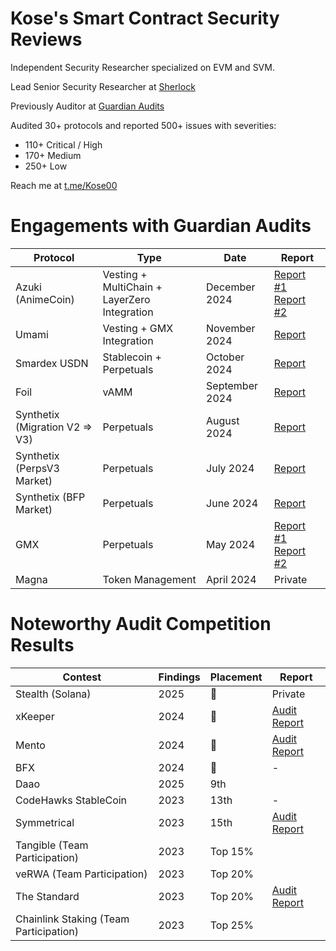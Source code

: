 # Kose's Smart Contract Security Reviews
Independent Security Researcher specialized on EVM and SVM.

Lead Senior Security Researcher at [Sherlock](https://audits.sherlock.xyz/contests)

Previously Auditor at [Guardian Audits](https://guardianaudits.com/)

Audited 30+ protocols and reported 500+ issues with severities:

- 110+ Critical / High
- 170+ Medium
- 250+ Low

Reach me at [t.me/Kose00](t.me/Kose00)

# Engagements with Guardian Audits

| Protocol                       | Type                                         | Date           | Report                                                                                                                                                                                                            |
| ------------------------------ | -------------------------------------------- | -------------- | ----------------------------------------------------------------------------------------------------------------------------------------------------------------------------------------------------------------- |
| Azuki (AnimeCoin)              | Vesting + MultiChain + LayerZero Integration | December 2024  | [Report #1](https://github.com/GuardianAudits/Audits/blob/main/Animecoin/2025-01-18_Anime_Claimer_1.pdf) [Report #2](https://github.com/GuardianAudits/Audits/blob/main/Animecoin/2025-01-18_Anime_Claimer_2.pdf) |
| Umami                          | Vesting + GMX Integration                    | November 2024  | [Report](https://github.com/GuardianAudits/Audits/blob/main/Umami/2025-01-26_Umami_GMX_PositionManager.pdf)                                                                                                       |
| Smardex USDN                   | Stablecoin + Perpetuals                      | October 2024   | [Report](https://github.com/GuardianAudits/Audits/blob/main/Smardex/12-18-2024_Smardex_USDN.pdf)                                                                                                                  |
| Foil                           | vAMM                                         | September 2024 | [Report](https://github.com/GuardianAudits/Audits/blob/main/Foil/2024-10-28_Foil.pdf)                                                                                                                             |
| Synthetix (Migration V2 => V3) | Perpetuals                                   | August 2024    | [Report](https://github.com/GuardianAudits/Audits/blob/main/Synthetix/2025-10-28_Synthetix_Migration.pdf)                                                                                                         |
| Synthetix (PerpsV3 Market)     | Perpetuals                                   | July 2024      | [Report](https://github.com/GuardianAudits/Audits/blob/main/Synthetix/2024-10-28_Synthetix_Perps_V3.pdf)                                                                                                          |
| Synthetix (BFP Market)         | Perpetuals                                   | June 2024      | [Report](https://github.com/GuardianAudits/Audits/blob/main/Synthetix/2025-03-03_Synthetix_BFP_2.pdf)                                                                                                             |
| GMX                            | Perpetuals                                   | May 2024       | [Report #1](https://github.com/GuardianAudits/Audits/blob/main/GMX/2024-06-14_GMX_Updates_1.pdf) [Report #2](https://github.com/GuardianAudits/Audits/blob/main/GMX/2024-06-14_GMX_Updates_2.pdf)                 |
| Magna                          | Token Management                             | April 2024     | Private |

# Noteworthy Audit Competition Results

| Contest                                 | Findings | Placement | Report                                                                                          | 
| --------------------------------------- | -------- | --------- | ----------------------------------------------------------------------------------------------- | 
| Stealth (Solana)                        | 2025     | 🥇        | Private                                                                                         |  
| xKeeper                                 | 2024     | 🥇        | [Audit Report](https://audits.sherlock.xyz/contests/248/report)                                 |  
| Mento                                   | 2024     | 🥇        | [Audit Report](https://audits.sherlock.xyz/contests/187/report)                                 |
| BFX                                     | 2024     | 🥉        | -                                                                                               |   
| Daao                                    | 2025     | 9th       |                                                                                                 |   
| CodeHawks StableCoin                    | 2023     | 13th      | -                                                                                               | 
| Symmetrical                             | 2023     | 15th      | [Audit Report](https://github.com/kosedogus/audits/blob/main/Audit%20Reports/Symmetrical.md)    | 
| Tangible (Team Participation)           | 2023     | Top 15%   |                                                                                                 | 
| veRWA (Team Participation)              | 2023     | Top 20%   |                                                                                                 |  
| The Standard                            | 2023     | Top 20%   | [Audit Report](https://github.com/kosedogus/audits/blob/main/Audit%20Reports/The%20Standard.md) | 
| Chainlink Staking (Team Participation)  | 2023     | Top 25%   |                                                                                                 | 

